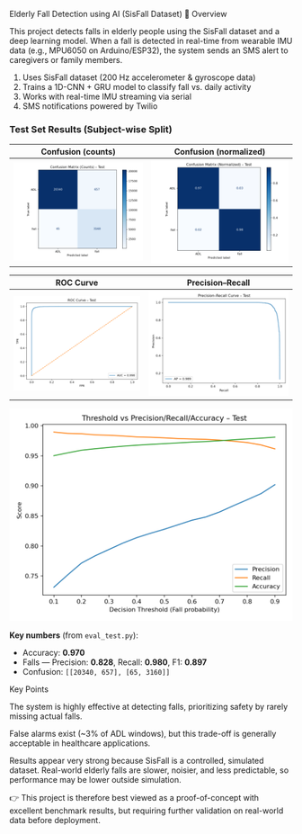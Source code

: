 Elderly Fall Detection using AI (SisFall Dataset)
📖 Overview

This project detects falls in elderly people using the SisFall dataset and a deep learning model.
When a fall is detected in real-time from wearable IMU data (e.g., MPU6050 on Arduino/ESP32), the system sends an SMS alert to caregivers or family members.

1) Uses SisFall dataset (200 Hz accelerometer & gyroscope data)
2) Trains a 1D-CNN + GRU model to classify fall vs. daily activity
3) Works with real-time IMU streaming via serial
4) SMS notifications powered by Twilio

### Test Set Results (Subject-wise Split)

| Confusion (counts) | Confusion (normalized) |
|---|---|
| ![Counts](confusion_counts.png) | ![Norm](confusion_normalized.png) |

| ROC Curve | Precision–Recall |
|---|---|
| ![ROC](roc_curve.png) | ![PR](precision_recall_curve.png) |

![Threshold Sweep](threshold_sweep.png)

**Key numbers** (from `eval_test.py`):  
- Accuracy: **0.970**  
- Falls — Precision: **0.828**, Recall: **0.980**, F1: **0.897**  
- Confusion: `[[20340, 657], [65, 3160]]`

Key Points

The system is highly effective at detecting falls, prioritizing safety by rarely missing actual falls.

False alarms exist (~3% of ADL windows), but this trade-off is generally acceptable in healthcare applications.

Results appear very strong because SisFall is a controlled, simulated dataset. Real-world elderly falls are slower, noisier, and less predictable, so performance may be lower outside simulation.

👉 This project is therefore best viewed as a proof-of-concept with excellent benchmark results, but requiring further validation on real-world data before deployment.
